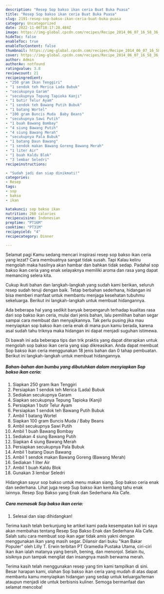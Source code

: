 ```yaml
---
description: "Resep Sop bakso ikan ceria Buat Buka Puasa"
title: "Resep Sop bakso ikan ceria Buat Buka Puasa"
slug: 2191-resep-sop-bakso-ikan-ceria-buat-buka-puasa
category: Uncategorized
date: 2022-11-06T18:17:28.484Z
image: https://img-global.cpcdn.com/recipes/Recipe_2014_06_07_16_58_36_141_becaa4_original_20140509_030136/680x482cq70/sop-bakso-ikan-ceria-foto-resep-utama.jpg
hideToc: false
enableToc: true
enableTocContent: false
thumbnail: https://img-global.cpcdn.com/recipes/Recipe_2014_06_07_16_58_36_141_becaa4_original_20140509_030136/680x482cq70/sop-bakso-ikan-ceria-foto-resep-utama.jpg
cover: https://img-global.cpcdn.com/recipes/Recipe_2014_06_07_16_58_36_141_becaa4_original_20140509_030136/680x482cq70/sop-bakso-ikan-ceria-foto-resep-utama.jpg
author: Admin
authorAv: notfound
ratingvalue: 3.8
reviewcount: 21
recipeingredient:
- "250 gram Ikan Tenggiri"
- "1 sendok teh Merica Lada Bubuk"
- "secukupnya Garam"
- "secukupnya Tepung Tapioka Kanji"
- "1 butir Telur Ayam"
- "1 sendok teh Bawang Putih Bubuk"
- "1 batang Wortel"
- "100 gram Buncis Muda  Baby Beans"
- "secukupnya Sawi Putih"
- "1 buah Bawang Bombay"
- "4 siung Bawang Putih"
- "4 siung Bawang Merah"
- "secukupnya Pala Bubuk"
- "1 batang Daun Bawang"
- "1 sendok makan Bawang Goreng Bawang Merah"
- "1 liter Air"
- "1 buah Kaldu Blok"
- "3 lembar Seledri"
recipeinstructions:

- "Sudah jadi dan siap dinikmati!"
categories:
- Resep
tags:
- sop
- bakso
- ikan

katakunci: sop bakso ikan 
nutrition: 260 calories
recipecuisine: Indonesian
preptime: "PT16M"
cooktime: "PT31M"
recipeyield: "4"
recipecategory: Dinner

---
```



Selamat pagi Kamu sedang mencari inspirasi resep sop bakso ikan ceria yang lezat? Cara membuatnya sangat tidak susah. Tapi Kalau keliru mengolah maka hasilnya akan hambar dan bahkan tidak sedap. Padahal sop bakso ikan ceria yang enak selayaknya memiliki aroma dan rasa yang dapat memancing selera kita.


Cukup ikuti bahan dan langkah-langkah yang sudah kami berikan, seluruh resep sudah teruji dengan baik. Tetap berbahan sederhana, hidangan ini bisa memberi manfaat untuk membantu menjaga kesehatan tubuhmu sekeluarga. Berikut ini langkah-langkah untuk membuat hidangannya.

Ada beberapa hal yang sedikit banyak berpengaruh terhadap kualitas rasa dari sop bakso ikan ceria, mulai dari jenis bahan, lalu pemilihan bahan segar sampai cara membuat dan menyajikannya. Tak perlu pusing jika mau menyiapkan sop bakso ikan ceria enak di mana pun kamu berada, karena asal sudah tahu triknya maka hidangan ini dapat menjadi suguhan istimewa.


Di bawah ini ada beberapa tips dan trik praktis yang dapat diterapkan untuk mengolah sop bakso ikan ceria yang siap dikreasikan. Anda dapat membuat Sop bakso ikan ceria menggunakan 18 jenis bahan dan 0 tahap pembuatan. Berikut ini langkah-langkah untuk membuat hidangannya.

<!--inarticleads1-->

##### Bahan-bahan dan bumbu yang dibutuhkan dalam menyiapkan Sop bakso ikan ceria:

1. Siapkan 250 gram Ikan Tenggiri
1. Persiapkan 1 sendok teh Merica (Lada) Bubuk
1. Sediakan secukupnya Garam
1. Siapkan secukupnya Tepung Tapioka (Kanji)
1. Persiapkan 1 butir Telur Ayam
1. Persiapkan 1 sendok teh Bawang Putih Bubuk
1. Ambil 1 batang Wortel
1. Siapkan 100 gram Buncis Muda / Baby Beans
1. Ambil secukupnya Sawi Putih
1. Ambil 1 buah Bawang Bombay
1. Sediakan 4 siung Bawang Putih
1. Siapkan 4 siung Bawang Merah
1. Persiapkan secukupnya Pala Bubuk
1. Ambil 1 batang Daun Bawang
1. Ambil 1 sendok makan Bawang Goreng (Bawang Merah)
1. Sediakan 1 liter Air
1. Ambil 1 buah Kaldu Blok
1. Gunakan 3 lembar Seledri


Hidangkan sayur sop bakso untuk menu makan siang. Sop bakso ceria enak dan sederhana. Lihat juga resep Sup bakso ikan kembang tahu enak lainnya. Resep Sop Bakso yang Enak dan Sederhana Ala Cafe. 

<!--inarticleads2-->

##### Cara memasak Sop bakso ikan ceria:


1. Selesai dan siap dihidangkan!

Terima kasih telah berkunjung ke artikel kami pada kesempatan kali ini saya akan membahas tentang Resep Sop Bakso Enak dan Sederhana Ala Cafe. Salah satu cara membuat sop ikan agar tidak amis yakni dengan menggunakan ikan yang masih segar. Dilansir dari buku &#34;Ikan Bakar Populer&#34; oleh Lilly T. Erwin terbitan PT Gramedia Pustaka Utama, ciri-ciri ikan ikan ialah matanya yang bersih, bening, dan menonjol. Selain itu, sisiknya pun tampak mengilat dan insangnya masih berwarna merah. 

Terima kasih telah menggunakan resep yang tim kami tampilkan di sini. Besar harapan kami, olahan Sop bakso ikan ceria yang mudah di atas dapat membantu kamu menyiapkan hidangan yang sedap untuk keluarga/teman ataupun menjadi ide untuk berbisnis kuliner. Semoga bermanfaat dan selamat mencoba!
